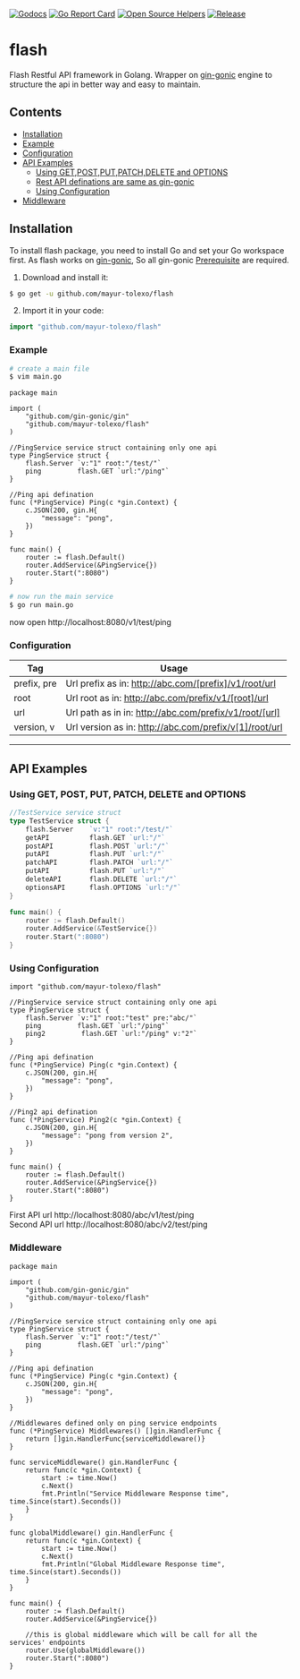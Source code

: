 
[![Godocs](https://img.shields.io/badge/golang-documentation-blue.svg)](https://www.godoc.org/github.com/mayur-tolexo/flash)
[![Go Report Card](https://goreportcard.com/badge/github.com/mayur-tolexo/flash)](https://goreportcard.com/report/github.com/mayur-tolexo/flash)
[![Open Source Helpers](https://www.codetriage.com/mayur-tolexo/flash/badges/users.svg)](https://www.codetriage.com/mayur-tolexo/flash)
[![Release](https://img.shields.io/github/release/mayur-tolexo/flash.svg?style=flat-square)](https://github.com/mayur-tolexo/flash/releases)


# flash
Flash Restful API framework in Golang.
Wrapper on [gin-gonic](https://github.com/gin-gonic) engine to structure the api in better way and easy to maintain.


## Contents

- [Installation](#installation)
- [Example](#example)
- [Configuration](#configuration)
- [API Examples](#api-examples)
  - [Using GET,POST,PUT,PATCH,DELETE and OPTIONS](#using-get-post-put-patch-delete-and-options)
  - [Rest API definations are same as gin-gonic](https://github.com/gin-gonic/gin#api-examples)
  - [Using Configuration](#using-configuration)
- [Middleware](#middleware)

## Installation

To install flash package, you need to install Go and set your Go workspace first.
As flash works on [gin-gonic](https://github.com/gin-gonic/gin), So all gin-gonic [Prerequisite](https://github.com/gin-gonic/gin#prerequisite) are required.

1. Download and install it:

```sh
$ go get -u github.com/mayur-tolexo/flash
```

2. Import it in your code:

```go
import "github.com/mayur-tolexo/flash"
```


### Example

```sh
# create a main file
$ vim main.go
```
```
package main

import (
	"github.com/gin-gonic/gin"
	"github.com/mayur-tolexo/flash"
)

//PingService service struct containing only one api
type PingService struct {
	flash.Server `v:"1" root:"/test/"`
	ping         flash.GET `url:"/ping"`
}

//Ping api defination
func (*PingService) Ping(c *gin.Context) {
	c.JSON(200, gin.H{
		"message": "pong",
	})
}

func main() {
	router := flash.Default()
	router.AddService(&PingService{})
	router.Start(":8080")
}
```
```sh
# now run the main service
$ go run main.go
```
now open http://localhost:8080/v1/test/ping

### Configuration

| Tag          | Usage            
| ----------   |-----------------
| prefix, pre  | Url prefix as in: http://abc.com/[prefix]/v1/root/url                 
| root         | Url root as in: http://abc.com/prefix/v1/[root]/url                                  
| url          | Url path as in in: http://abc.com/prefix/v1/root/[url]                            
| version, v   | Url version as in: http://abc.com/prefix/v[1]/root/url
---

## API Examples

### Using GET, POST, PUT, PATCH, DELETE and OPTIONS

```go
//TestService service struct
type TestService struct {
	flash.Server    `v:"1" root:"/test/"`
	getAPI          flash.GET `url:"/"`
	postAPI         flash.POST `url:"/"`
	putAPI          flash.PUT `url:"/"`
	patchAPI        flash.PATCH `url:"/"`
	putAPI          flash.PUT `url:"/"`
	deleteAPI       flash.DELETE `url:"/"`
	optionsAPI      flash.OPTIONS `url:"/"`
}

func main() {
	router := flash.Default()
	router.AddService(&TestService{})
	router.Start(":8080")
}
```

### Using Configuration

```
import "github.com/mayur-tolexo/flash"

//PingService service struct containing only one api
type PingService struct {
	flash.Server `v:"1" root:"test" pre:"abc/"`
	ping         flash.GET `url:"/ping"`
	ping2         flash.GET `url:"/ping" v:"2"`
}

//Ping api defination
func (*PingService) Ping(c *gin.Context) {
	c.JSON(200, gin.H{
		"message": "pong",
	})
}

//Ping2 api defination
func (*PingService) Ping2(c *gin.Context) {
	c.JSON(200, gin.H{
		"message": "pong from version 2",
	})
}

func main() {
	router := flash.Default()
	router.AddService(&PingService{})
	router.Start(":8080")
}
```
First API url http://localhost:8080/abc/v1/test/ping  
Second API url http://localhost:8080/abc/v2/test/ping


### Middleware

```
package main

import (
	"github.com/gin-gonic/gin"
	"github.com/mayur-tolexo/flash"
)

//PingService service struct containing only one api
type PingService struct {
	flash.Server `v:"1" root:"/test/"`
	ping         flash.GET `url:"/ping"`
}

//Ping api defination
func (*PingService) Ping(c *gin.Context) {
	c.JSON(200, gin.H{
		"message": "pong",
	})
}

//Middlewares defined only on ping service endpoints
func (*PingService) Middlewares() []gin.HandlerFunc {
	return []gin.HandlerFunc{serviceMiddleware()}
}

func serviceMiddleware() gin.HandlerFunc {
	return func(c *gin.Context) {
		start := time.Now()
		c.Next()
		fmt.Println("Service Middleware Response time", time.Since(start).Seconds())
	}
}

func globalMiddleware() gin.HandlerFunc {
	return func(c *gin.Context) {
		start := time.Now()
		c.Next()
		fmt.Println("Global Middleware Response time", time.Since(start).Seconds())
	}
}

func main() {
	router := flash.Default()
	router.AddService(&PingService{})

	//this is global middleware which will be call for all the services' endpoints
	router.Use(globalMiddleware())
	router.Start(":8080")
}
```
